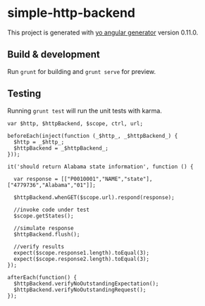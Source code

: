 # simple-http-backend

This project is generated with [yo angular generator](https://github.com/yeoman/generator-angular)
version 0.11.0.

## Build & development

Run `grunt` for building and `grunt serve` for preview.

## Testing

Running `grunt test` will run the unit tests with karma.

```
var $http, $httpBackend, $scope, ctrl, url;

beforeEach(inject(function (_$http_, _$httpBackend_) {
  $http = _$http_;
  $httpBackend = _$httpBackend_;
}));

it('should return Alabama state information', function () {

  var response = [["P0010001","NAME","state"],["4779736","Alabama","01"]];
  
  $httpBackend.whenGET($scope.url).respond(response);

  //invoke code under test
  $scope.getStates();

  //simulate response
  $httpBackend.flush();

  //verify results
  expect($scope.response1.length).toEqual(3);
  expect($scope.response2.length).toEqual(3);
});

afterEach(function() {
  $httpBackend.verifyNoOutstandingExpectation();
  $httpBackend.verifyNoOutstandingRequest();
});
```

